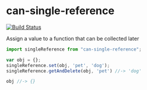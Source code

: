 # can-single-reference

[![Build Status](https://travis-ci.org/canjs/can-single-reference.svg?branch=master)](https://travis-ci.org/canjs/can-single-reference)

Assign a value to a function that can be collected later

```js
import singleReference from "can-single-reference";

var obj = {};
singleReference.set(obj, 'pet', 'dog');
singleReference.getAndDelete(obj, 'pet') //-> 'dog'

obj //-> {}
```
